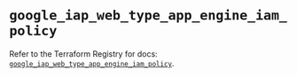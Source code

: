 # `google_iap_web_type_app_engine_iam_policy`

Refer to the Terraform Registry for docs: [`google_iap_web_type_app_engine_iam_policy`](https://registry.terraform.io/providers/hashicorp/google-beta/5.38.0/docs/resources/google_iap_web_type_app_engine_iam_policy).
